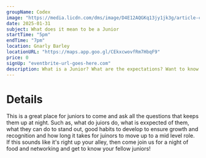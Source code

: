 ```yaml
---
groupName: Codex
image: "https://media.licdn.com/dms/image/D4E12AQGKq13jy1jk3g/article-cover_image-shrink_600_2000/0/1718276910176?e=2147483647&v=beta&t=qhmZkQz95RTCnsA1-UtN2zxspMPZdR4FvLwp3-ACCj0"
date: 2025-01-31
subject: What does it mean to be a Junior
startTime: "5pm"
endTime: "7pm"
location: Gnarly Barley
locationURL: "https://maps.app.goo.gl/CEkxcwovfRm7HbqF9"
price: 0
signUp: "eventbrite-url-goes-here.com"
description: What is a Junior? What are the expectations? Want to know more? Come Join us!
---
```


# Details

This is a great place for juniors to come and ask all the questions that keeps them up at night. Such as, what do juiors do, what is exxpected of them, what they can do to stand out, good habits to develop to ensure growth and recognition and how long it takes for juinors to move up to a mid level role. If this sounds like it's right up your alley, then come join us for a night of food and networking and get to know your fellow juniors!
